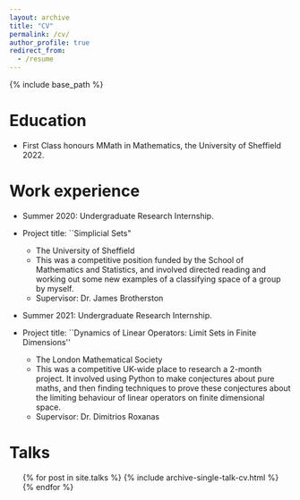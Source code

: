 ```yaml
---
layout: archive
title: "CV"
permalink: /cv/
author_profile: true
redirect_from:
  - /resume
---
```


{% include base_path %}

Education
======
* First Class honours MMath in Mathematics, the University of Sheffield 2022.

Work experience
======
* Summer 2020: Undergraduate Research Internship.
* Project title: ``Simplicial Sets"
  * The University of Sheffield
  * This was a competitive position funded by the School of Mathematics and Statistics, and involved directed reading and working out some new examples of a classifying space of a group by myself.
  * Supervisor: Dr. James Brotherston

* Summer 2021: Undergraduate Research Internship.
* Project title: ``Dynamics of Linear Operators: Limit Sets in Finite Dimensions''
  * The London Mathematical Society
  * This was a competitive UK-wide place to research a 2-month project. It involved using Python to make conjectures about pure maths, and then finding techniques to prove these conjectures about the limiting behaviour of linear operators on finite dimensional space.
  * Supervisor: Dr. Dimitrios Roxanas
  

  
Talks
======
  <ul>{% for post in site.talks %}
    {% include archive-single-talk-cv.html %}
  {% endfor %}</ul>
  
  

 
